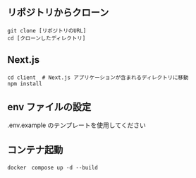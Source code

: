 ## リポジトリからクローン

```
git clone [リポジトリのURL]
cd [クローンしたディレクトリ]

```

## Next.js
```
cd client  # Next.js アプリケーションが含まれるディレクトリに移動
npm install
```


## env ファイルの設定
.env.example のテンプレートを使用してください

## コンテナ起動
```
docker　compose up -d --build
```


